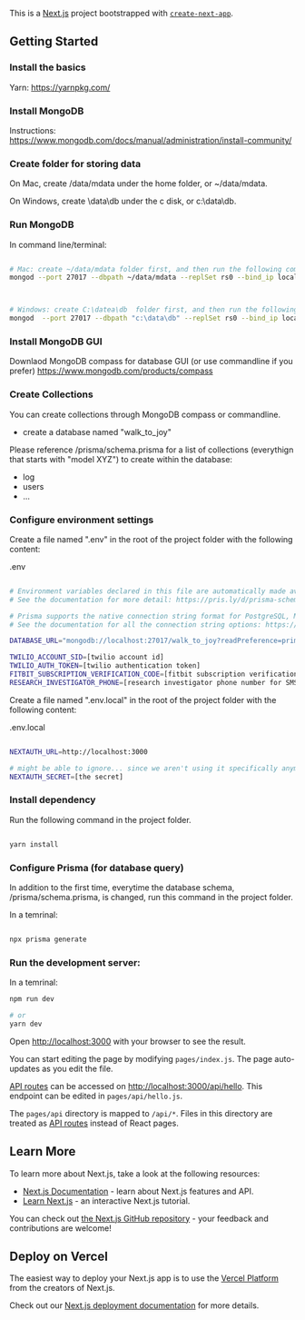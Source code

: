 This is a [Next.js](https://nextjs.org/) project bootstrapped with [`create-next-app`](https://github.com/vercel/next.js/tree/canary/packages/create-next-app).

## Getting Started

### Install the basics

Yarn: https://yarnpkg.com/




### Install MongoDB
Instructions: https://www.mongodb.com/docs/manual/administration/install-community/

### Create folder for storing data

On Mac, create /data/mdata under the home folder, or  ~/data/mdata.

On Windows, create \data\db under the c disk, or c:\data\db.


### Run MongoDB


In command line/terminal:

```bash

# Mac: create ~/data/mdata folder first, and then run the following command in the terminal:
mongod --port 27017 --dbpath ~/data/mdata --replSet rs0 --bind_ip localhost



# Windows: create C:\datea\db  folder first, and then run the following command in the terminal:
mongod  --port 27017 --dbpath "c:\data\db" --replSet rs0 --bind_ip localhost

```
### Install MongoDB GUI

Downlaod MongoDB compass for database GUI (or use commandline if you prefer)
https://www.mongodb.com/products/compass

### Create Collections

You can create collections through MongoDB compass or commandline.

* create a database named "walk_to_joy" 

Please reference /prisma/schema.prisma for a list of collections (everythign that starts with "model XYZ") to create within the database:
* log
* users
* ...

### Configure environment settings

Create a file named ".env" in the root of the project folder with the following content:

.env 

```bash

# Environment variables declared in this file are automatically made available to Prisma.
# See the documentation for more detail: https://pris.ly/d/prisma-schema#accessing-environment-variables-from-the-schema

# Prisma supports the native connection string format for PostgreSQL, MySQL, SQLite, SQL Server, MongoDB (Preview) and CockroachDB (Preview).
# See the documentation for all the connection string options: https://pris.ly/d/connection-strings

DATABASE_URL="mongodb://localhost:27017/walk_to_joy?readPreference=primary&appname=MongoDB%20Compass&ssl=false&retryWrites=false"

TWILIO_ACCOUNT_SID=[twilio account id]
TWILIO_AUTH_TOKEN=[twilio authentication token]
FITBIT_SUBSCRIPTION_VERIFICATION_CODE=[fitbit subscription verification code]
RESEARCH_INVESTIGATOR_PHONE=[research investigator phone number for SMS]

```

Create a file named ".env.local" in the root of the project folder with the following content:

.env.local

```bash

NEXTAUTH_URL=http://localhost:3000

# might be able to ignore... since we aren't using it specifically anymore?
NEXTAUTH_SECRET=[the secret]

```

### Install dependency

Run the following command in the project folder.

```bash

yarn install

```

### Configure Prisma (for database query)

In addition to the first time, everytime the database schema, /prisma/schema.prisma, is changed, run this command in the project folder.

In a temrinal:

```bash

npx prisma generate

```

### Run the development server:

In a temrinal:

```bash
npm run dev

# or
yarn dev

```

Open [http://localhost:3000](http://localhost:3000) with your browser to see the result.

You can start editing the page by modifying `pages/index.js`. The page auto-updates as you edit the file.

[API routes](https://nextjs.org/docs/api-routes/introduction) can be accessed on [http://localhost:3000/api/hello](http://localhost:3000/api/hello). This endpoint can be edited in `pages/api/hello.js`.

The `pages/api` directory is mapped to `/api/*`. Files in this directory are treated as [API routes](https://nextjs.org/docs/api-routes/introduction) instead of React pages.

## Learn More

To learn more about Next.js, take a look at the following resources:

- [Next.js Documentation](https://nextjs.org/docs) - learn about Next.js features and API.
- [Learn Next.js](https://nextjs.org/learn) - an interactive Next.js tutorial.

You can check out [the Next.js GitHub repository](https://github.com/vercel/next.js/) - your feedback and contributions are welcome!

## Deploy on Vercel

The easiest way to deploy your Next.js app is to use the [Vercel Platform](https://vercel.com/new?utm_medium=default-template&filter=next.js&utm_source=create-next-app&utm_campaign=create-next-app-readme) from the creators of Next.js.

Check out our [Next.js deployment documentation](https://nextjs.org/docs/deployment) for more details.
